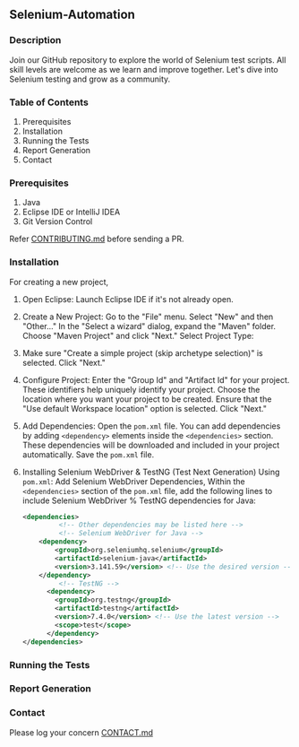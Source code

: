 ## Selenium-Automation

### Description

Join our GitHub repository to explore the world of Selenium test scripts. All skill levels are welcome as we learn and improve together. Let's dive into Selenium testing and grow as a community.

### Table of Contents

1. Prerequisites
2. Installation
3. Running the Tests
4. Report Generation
5. Contact

### Prerequisites

1. Java
2. Eclipse IDE or IntelliJ IDEA
3. Git Version Control

Refer [CONTRIBUTING.md](https://github.com/Malitthh/selenium-automation/blob/main/CONTRIBUTING.md) before sending a PR.

### Installation

For creating a new project,

1. Open Eclipse:
   Launch Eclipse IDE if it's not already open.

2. Create a New Project:
   Go to the "File" menu.
   Select "New" and then "Other..."
   In the "Select a wizard" dialog, expand the "Maven" folder.
   Choose "Maven Project" and click "Next."
   Select Project Type:

3. Make sure "Create a simple project (skip archetype selection)" is selected.
   Click "Next."

4. Configure Project:
   Enter the "Group Id" and "Artifact Id" for your project. These identifiers help uniquely identify your project.
   Choose the location where you want your project to be created.
   Ensure that the "Use default Workspace location" option is selected.
   Click "Next."

5. Add Dependencies:
   Open the `pom.xml` file.
   You can add dependencies by adding `<dependency>` elements inside the `<dependencies>` section. These dependencies will be downloaded and included in your project automatically.
   Save the `pom.xml` file.

6. Installing Selenium WebDriver  & TestNG (Test Next Generation) Using `pom.xml`:
   Add Selenium WebDriver Dependencies, Within the `<dependencies>` section of the `pom.xml` file, add the following lines to include Selenium WebDriver % TestNG dependencies for Java:
   ```xml
   <dependencies>
            <!-- Other dependencies may be listed here -->
            <!-- Selenium WebDriver for Java -->
       <dependency>
           <groupId>org.seleniumhq.selenium</groupId>
           <artifactId>selenium-java</artifactId>
           <version>3.141.59</version> <!-- Use the desired version -->
       </dependency>
            <!-- TestNG -->
         <dependency>
           <groupId>org.testng</groupId>
           <artifactId>testng</artifactId>
           <version>7.4.0</version> <!-- Use the latest version -->
           <scope>test</scope>
         </dependency>
   </dependencies>

   
### Running the Tests


### Report Generation


### Contact

Please log your concern [CONTACT.md](https://github.com/Malitthh/selenium-automation/blob/main/CONTACT.md)
